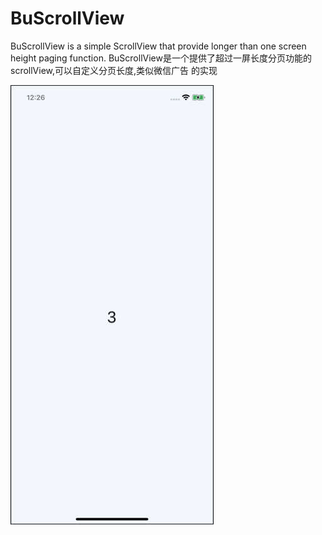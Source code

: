 

# BuScrollView
BuScrollView is a simple ScrollView that provide longer than one screen height paging function.
BuScrollView是一个提供了超过一屏长度分页功能的scrollView,可以自定义分页长度,类似微信广告
的实现

![](https://github.com/BuffBu/BuScrollView/raw/master/RPReplay_Final1593059199.MP4.gif)
